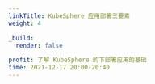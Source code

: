 ```yaml
---
linkTitle: KubeSphere 应用部署三要素
weight: 4

_build:
  render: false

profit: 了解 KubeSphere 的下部署应用的基础
time: 2021-12-17 20:00-20:40
---
```

